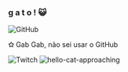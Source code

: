 ### g a t o ! 😺 

![GitHub](https://img.shields.io/badge/-GitHub-333333?style=flat&logo=github)

**✩** Gab Gab, não sei usar o GitHub

![Twitch](https://www.twitch.tv/cellbit?sr=a)
![hello-cat-approaching](https://github.com/gabmiau/gabmiau/assets/142426464/38fc3199-8182-455b-8647-33dc30d35b01)
